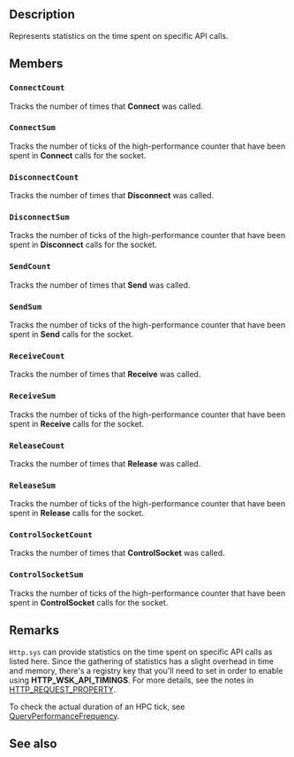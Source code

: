 ## Description

Represents statistics on the time spent on specific API calls.

## Members

### `ConnectCount`

Tracks the number of times that **Connect** was called.

### `ConnectSum`

Tracks the number of ticks of the high-performance counter that have been spent in **Connect** calls for the socket.

### `DisconnectCount`

Tracks the number of times that **Disconnect** was called.

### `DisconnectSum`

Tracks the number of ticks of the high-performance counter that have been spent in **Disconnect** calls for the socket.

### `SendCount`

Tracks the number of times that **Send** was called.

### `SendSum`

Tracks the number of ticks of the high-performance counter that have been spent in **Send** calls for the socket.

### `ReceiveCount`

Tracks the number of times that **Receive** was called.

### `ReceiveSum`

Tracks the number of ticks of the high-performance counter that have been spent in **Receive** calls for the socket.

### `ReleaseCount`

Tracks the number of times that **Release** was called.

### `ReleaseSum`

Tracks the number of ticks of the high-performance counter that have been spent in **Release** calls for the socket.

### `ControlSocketCount`

Tracks the number of times that **ControlSocket** was called.

### `ControlSocketSum`

Tracks the number of ticks of the high-performance counter that have been spent in **ControlSocket** calls for the socket.

## Remarks

`Http.sys` can provide statistics on the time spent on specific API calls as listed here. Since the gathering of statistics has a slight overhead in time and memory, there's a registry key that you'll need to set in order to enable using **HTTP_WSK_API_TIMINGS**. For more details, see the notes in [HTTP_REQUEST_PROPERTY](https://learn.microsoft.com/windows/win32/api/http/ne-http-http_request_property).

To check the actual duration of an HPC tick, see [QueryPerformanceFrequency](https://learn.microsoft.com/windows/win32/api/profileapi/nf-profileapi-queryperformancefrequency).

## See also